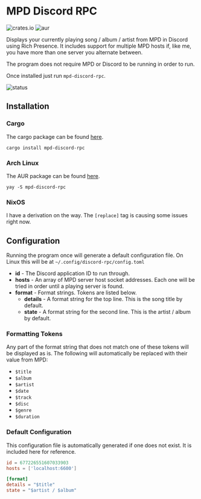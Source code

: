 # MPD Discord RPC

![crates.io](https://img.shields.io/crates/v/mpd-discord-rpc)
![aur](https://img.shields.io/aur/version/mpd-discord-rpc)

Displays your currently playing song / album / artist from MPD in Discord using Rich Presence. It includes support for multiple MPD hosts if, like me, you have more than one server you alternate between.

The program does not require MPD or Discord to be running in order to run.

Once installed just run `mpd-discord-rpc`.

![status](https://f.jstanger.dev/github/mpd-discord-rpc/status.png)

## Installation

### Cargo

The cargo package can be found [here](https://crates.io/crates/mpd-discord-rpc).

```
cargo install mpd-discord-rpc
```

### Arch Linux

The AUR package can be found [here](https://aur.archlinux.org/packages/mpd-discord-rpc).

```
yay -S mpd-discord-rpc
```

### NixOS

I have a derivation on the way. The `[replace]` tag is causing some issues right now.

## Configuration

Running the program once will generate a default configuration file. On Linux this will be at `~/.config/discord-rpc/config.toml`

- **id** - The Discord application ID to run through. 
- **hosts** - An array of MPD server host socket addresses. Each one will be tried in order until a playing server is found.
- **format** - Format strings. Tokens are listed below.
    - **details** - A format string for the top line. This is the song title by default.
    - **state** - A format string for the second line. This is the artist / album by default.

### Formatting Tokens

Any part of the format string that does not match one of these tokens will be displayed as is.
The following will automatically be replaced with their value from MPD:

- `$title`
- `$album`
- `$artist`
- `$date`
- `$track`
- `$disc`
- `$genre`
- `$duration`

### Default Configuration

This configuration file is automatically generated if one does not exist. 
It is included here for reference.

```toml
id = 677226551607033903
hosts = ['localhost:6600']

[format]
details = "$title"
state = "$artist / $album"
```